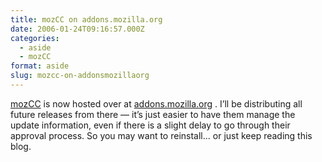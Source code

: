 ```yaml
---
title: mozCC on addons.mozilla.org
date: 2006-01-24T09:16:57.000Z
categories:
  - aside
  - mozCC
format: aside
slug: mozcc-on-addonsmozillaorg
---
```

[mozCC][1]  is now hosted over at [addons.mozilla.org][2] . I’ll be distributing all future releases from there — it’s just easier to have them manage the update information, even if there is a slight delay to go through their approval process. So you may want to reinstall… or just keep reading this blog.



 [1]: /projects/mozcc
 [2]: https://addons.mozilla.org/extensions/moreinfo.php?id=363&application=firefox
